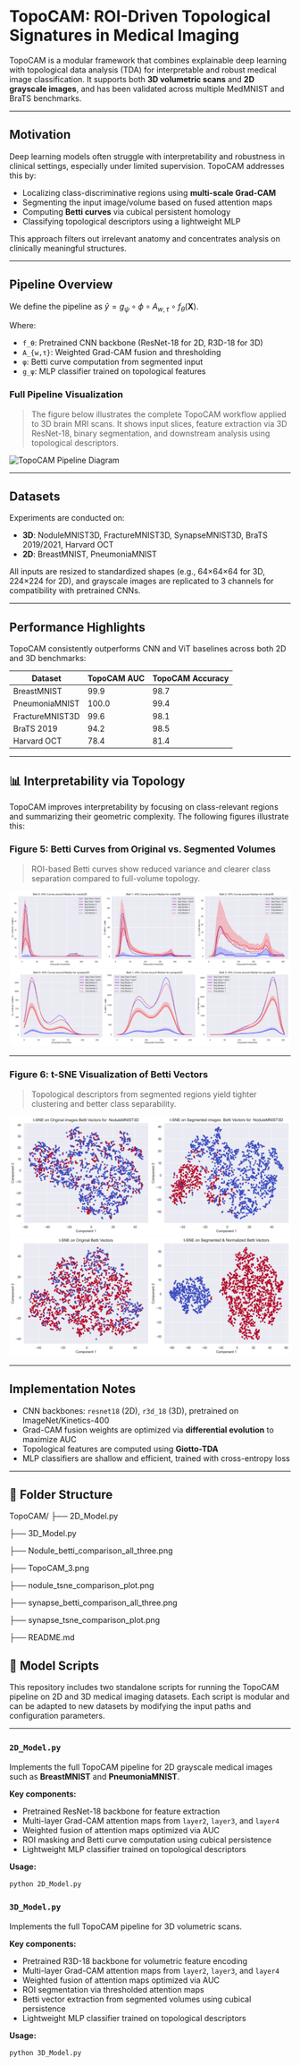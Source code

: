#  TopoCAM: ROI-Driven Topological Signatures in Medical Imaging

TopoCAM is a modular framework that combines explainable deep learning with topological data analysis (TDA) for interpretable and robust medical image classification. It supports both **3D volumetric scans** and **2D grayscale images**, and has been validated across multiple MedMNIST and BraTS benchmarks.

---

##  Motivation

Deep learning models often struggle with interpretability and robustness in clinical settings, especially under limited supervision. TopoCAM addresses this by:

- Localizing class-discriminative regions using **multi-scale Grad-CAM**
- Segmenting the input image/volume based on fused attention maps
- Computing **Betti curves** via cubical persistent homology
- Classifying topological descriptors using a lightweight MLP

This approach filters out irrelevant anatomy and concentrates analysis on clinically meaningful structures.

---

##  Pipeline Overview

We define the pipeline as $\hat{y} = g_\psi \circ \phi \circ A_{w,\tau} \circ f_\theta(\mathbf{X})$.


Where:
- `f_θ`: Pretrained CNN backbone (ResNet-18 for 2D, R3D-18 for 3D)
- `A_{w,τ}`: Weighted Grad-CAM fusion and thresholding
- `φ`: Betti curve computation from segmented input
- `g_ψ`: MLP classifier trained on topological features

###  Full Pipeline Visualization

> The figure below illustrates the complete TopoCAM workflow applied to 3D brain MRI scans. It shows input slices, feature extraction via 3D ResNet-18, binary segmentation, and downstream analysis using topological descriptors.

![TopoCAM Pipeline Diagram](TopoCAM_3.png)


---

## Datasets

Experiments are conducted on:

- **3D**: NoduleMNIST3D, FractureMNIST3D, SynapseMNIST3D, BraTS 2019/2021, Harvard OCT
- **2D**: BreastMNIST, PneumoniaMNIST

All inputs are resized to standardized shapes (e.g., 64×64×64 for 3D, 224×224 for 2D), and grayscale images are replicated to 3 channels for compatibility with pretrained CNNs.

---

## Performance Highlights

TopoCAM consistently outperforms CNN and ViT baselines across both 2D and 3D benchmarks:

| Dataset           | TopoCAM AUC | TopoCAM Accuracy |
|------------------|-------------|------------------|
| BreastMNIST       | 99.9        | 98.7             |
| PneumoniaMNIST    | 100.0       | 99.4             |
| FractureMNIST3D   | 99.6        | 98.1             |
| BraTS 2019        | 94.2        | 98.5             |
| Harvard OCT       | 78.4        | 81.4             |

---

## 📊 Interpretability via Topology

TopoCAM improves interpretability by focusing on class-relevant regions and summarizing their geometric complexity. The following figures illustrate this:

### Figure 5: Betti Curves from Original vs. Segmented Volumes

> ROI-based Betti curves show reduced variance and clearer class separation compared to full-volume topology.

![Betti Curves Comparison](Nodule_betti_comparison_all_three.png)
![Betti Curves Comparison](synapse_betti_comparison_all_three.png)

---

### Figure 6: t-SNE Visualization of Betti Vectors

> Topological descriptors from segmented regions yield tighter clustering and better class separability.

![t-SNE Comparison](nodule_tsne_comparison_plot.png)
![t-SNE Comparison](synapse_tsne_comparison_plot.png)

---

##  Implementation Notes

- CNN backbones: `resnet18` (2D), `r3d_18` (3D), pretrained on ImageNet/Kinetics-400
- Grad-CAM fusion weights are optimized via **differential evolution** to maximize AUC
- Topological features are computed using **Giotto-TDA**
- MLP classifiers are shallow and efficient, trained with cross-entropy loss

---

## 📁 Folder Structure
TopoCAM/
├── 2D_Model.py

├── 3D_Model.py

├── Nodule_betti_comparison_all_three.png

├── TopoCAM_3.png

├── nodule_tsne_comparison_plot.png

├── synapse_betti_comparison_all_three.png

├── synapse_tsne_comparison_plot.png

├── README.md

## 🧪 Model Scripts

This repository includes two standalone scripts for running the TopoCAM pipeline on 2D and 3D medical imaging datasets. Each script is modular and can be adapted to new datasets by modifying the input paths and configuration parameters.

---

### `2D_Model.py`

Implements the full TopoCAM pipeline for 2D grayscale medical images such as **BreastMNIST** and **PneumoniaMNIST**.

**Key components:**
- Pretrained ResNet-18 backbone for feature extraction
- Multi-layer Grad-CAM attention maps from `layer2`, `layer3`, and `layer4`
- Weighted fusion of attention maps optimized via AUC
- ROI masking and Betti curve computation using cubical persistence
- Lightweight MLP classifier trained on topological descriptors

**Usage:**
```bash
python 2D_Model.py
```

### `3D_Model.py`

Implements the full TopoCAM pipeline for 3D volumetric scans.

**Key components:**
- Pretrained R3D-18 backbone for volumetric feature encoding
- Multi-layer Grad-CAM attention maps from `layer2`, `layer3`, and `layer4`
- Weighted fusion of attention maps optimized via AUC
- ROI segmentation via thresholded attention maps
- Betti vector extraction from segmented volumes using cubical persistence
- Lightweight MLP classifier trained on topological descriptors

**Usage:**
```bash
python 3D_Model.py
```

